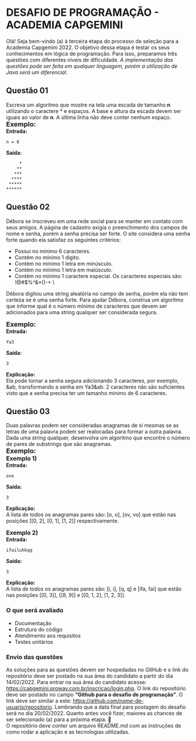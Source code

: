 # DESAFIO DE PROGRAMAÇÃO - ACADEMIA CAPGEMINI

Olá! Seja bem-vindo (a) à terceira etapa do processo de seleção para a Academia Capgemini 2022. O objetivo dessa etapa é testar os seus conhecimentos em lógica de programação. Para isso, preparamos três questões com diferentes níveis de dificuldade. _A implementação das questões pode ser feita em qualquer linguagem, porém a utilização de Java será um diferencial_.

## Questão 01
Escreva um algoritmo que mostre na tela uma escada de tamanho **n** utilizando o caractere * e espaços. A base e altura da escada devem ser iguais ao valor de **n**. A última linha não deve conter nenhum espaço. \
<font size="4"> **Exemplo:**</font> \
**Entrada:**
```text
n = 6
```
**Saída:**
```text
     *
    **
   ***
  ****
 *****
******
```

## Questão 02
Débora se inscreveu em uma rede social para se manter em contato com seus amigos. A página de cadastro exigia o preenchimento dos campos de nome e senha, porém a senha precisa ser forte. O site considera uma senha forte quando ela satisfaz os seguintes critérios:
* Possui no mínimo 6 caracteres. 
* Contém no mínimo 1 digito.
* Contém no mínimo 1 letra em minúsculo.
* Contém no mínimo 1 letra em maiúsculo.
* Contém no mínimo 1 caractere especial. Os caracteres especiais são: !@#$%^&*()-+ \

Débora digitou uma string aleatória no campo de senha, porém ela não tem certeza se é uma senha forte. Para ajudar Débora, construa um algoritmo que informe qual é o número mínimo de caracteres que devem ser adicionados para uma string qualquer ser considerada segura.

<font size="4">**Exemplo:**</font> \
**Entrada:**

```text
Ya3
```
**Saída:**
```text
3
```
**Explicação:** \
Ela pode tornar a senha segura adicionando 3 caracteres, por exemplo, &ab, transformando a senha em Ya3&ab. 2 caracteres não são suficientes visto que a senha precisa ter um tamanho mínimo de 6 caracteres.

## Questão 03
Duas palavras podem ser consideradas anagramas de si mesmas se as letras de uma palavra podem ser realocadas para formar a outra palavra. Dada uma string qualquer, desenvolva um algoritmo que encontre o número de pares de substrings que são anagramas. \
<font size="4">**Exemplo:**</font> \
<font size="3">**Exemplo 1)**</font> \
**Entrada:**
```text
ovo
```
**Saída:**
```text
3
```

**Explicação:** \
A lista de todos os anagramas pares são: [o, o], [ov, vo] que estão nas posições [[0, 2], [0, 1], [1, 2]] respectivamente.

<font size="3">**Exemplo 2)**</font> \
**Entrada:**
```text
ifailuhkqq
```
**Saída:**
```text
3
```

**Explicação:** \
A lista de todos os anagramas pares são: [i, i], [q, q] e [ifa, fai] que estão nas posições [[0, 3]], [[8, 9]] e [[0, 1, 2], [1, 2, 3]].

### O que será avaliado
* Documentação
* Estrutura do código
* Atendimento aos requisitos
* Testes unitários

### Envio das questões
As soluções para as questões devem ser hospedadas no GitHub e o link do repositório deve ser postado na sua área do candidato a partir do dia 14/02/2022. Para entrar na sua área do candidato acesse: https://capgemini.proway.com.br/inscricao/login.php. O link do repositório deve ser postado no campo **“Github para o desafio de programação”**. O link deve ser similar a este: https://github.com/nome-de-usuario/repositorio. Lembrando que a data final para postagem do desafio será no dia 20/02/2022. Quanto antes você fizer, maiores as chances de ser selecionado (a) para a próxima etapa. 🚀 \
O repositório deve conter um arquivo README.md com as instruções de como rodar a aplicação e as tecnologias utilizadas.
